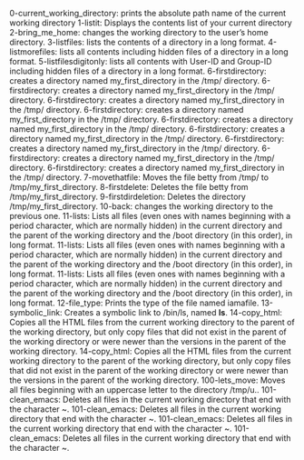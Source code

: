 0-current_working_directory: prints the absolute path name of the current working directory
1-listit: Displays the contents list of your current directory
2-bring_me_home: changes the working directory to the user’s home directory.
3-listfiles: lists the contents of a directory in a long format.
4-listmorefiles: lists all contents including hidden files of a directory in a long format.
5-listfilesdigitonly: lists all contents with User-ID and Group-ID including hidden files of a directory in a long format.
6-firstdirectory: creates a directory named my_first_directory in the /tmp/ directory. 
6-firstdirectory: creates a directory named my_first_directory in the /tmp/ directory. 
6-firstdirectory: creates a directory named my_first_directory in the /tmp/ directory. 
6-firstdirectory: creates a directory named my_first_directory in the /tmp/ directory. 
6-firstdirectory: creates a directory named my_first_directory in the /tmp/ directory. 
6-firstdirectory: creates a directory named my_first_directory in the /tmp/ directory. 
6-firstdirectory: creates a directory named my_first_directory in the /tmp/ directory. 
6-firstdirectory: creates a directory named my_first_directory in the /tmp/ directory. 
6-firstdirectory: creates a directory named my_first_directory in the /tmp/ directory. 
7-movethatfile: Moves the file betty from /tmp/ to /tmp/my_first_directory. 
8-firstdelete: Deletes the file betty from /tmp/my_first_directory. 
9-firstdirdeletion: Deletes the directory /tmp/my_first_directory. 
10-back: changes the working directory to the previous one. 
11-lists: Lists all files (even ones with names beginning with a period character, which are normally hidden) in the current directory and the parent of the working directory and the /boot directory (in this order), in long format. 
11-lists: Lists all files (even ones with names beginning with a period character, which are normally hidden) in the current directory and the parent of the working directory and the /boot directory (in this order), in long format. 
11-lists: Lists all files (even ones with names beginning with a period character, which are normally hidden) in the current directory and the parent of the working directory and the /boot directory (in this order), in long format. 
12-file_type: Prints the type of the file named iamafile.
13-symbolic_link: Creates a symbolic link to /bin/ls, named __ls__.
14-copy_html: Copies all the HTML files from the current working directory to the parent of the working directory, but only copy files that did not exist in the parent of the working directory or were newer than the versions in the parent of the working directory.
14-copy_html: Copies all the HTML files from the current working directory to the parent of the working directory, but only copy files that did not exist in the parent of the working directory or were newer than the versions in the parent of the working directory.
100-lets_move: Moves all files beginning with an uppercase letter to the directory /tmp/u..
101-clean_emacs:  Deletes all files in the current working directory that end with the character ~.
101-clean_emacs:  Deletes all files in the current working directory that end with the character ~.
101-clean_emacs:  Deletes all files in the current working directory that end with the character ~.
101-clean_emacs:  Deletes all files in the current working directory that end with the character ~.
